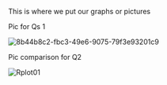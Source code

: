 This is where we put our graphs or pictures 

Pic for Qs 1

![8b44b8c2-fbc3-49e6-9075-79f3e93201c9](https://github.com/user-attachments/assets/5dec2464-330a-4743-a8b4-4a44b2cec4ac)

Pic comparison for Q2

![Rplot01](https://github.com/user-attachments/assets/c7166d45-b804-4083-b1a3-889949189587)


